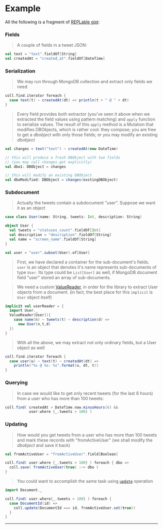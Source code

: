 # Example

All the following is a fragment of [REPLable gist](https://gist.github.com/1e9df3f30d58c5eef1df):

### Fields

> A couple of fields in a tweet JSON:

```scala
val text = "text".fieldOf[String]
val createdAt = "created_at".fieldOf[DateTime]
```

### Serialization

> We may run through MongoDB collection and extract only fields
> we need

```scala
coll.find.iterator foreach {
  case text(t) ~ createdAt(dt) => println(t + " @ " + dt)
}
```

> Every field provides both extractor (you've seen it above when we extracted the
> field values using pattern matching) and `apply` function to serialize values.
> The result of this `apply` method is a Mutation that modifies DBObjects, which is
> rather cool: they compose; you are free to get a $dbobject$ with only those fields;
> or you may modify an existing $dbobject$

```scala
val changes = text("text") ~ createdAt(new DateTime)

// this will produce a fresh DBObject with two fields
// (you may call changes.get explicitly)
val dbo1: DBObject = changes

// this will modify an existing DBObject
val dboModified: DBObject = changes(exstingDBObject)
```

### Subdocument

> Actually the tweets contain a subdocument "user".
> Suppose we want it as an object

```scala
case class User(name: String, tweets: Int, description: String)

object User {
  val tweets = "statuses_count".fieldOf[Int]
  val description = "description".fieldOf[String]
  val name = "screen_name".fieldOf[String]
}

val user = "user".subset(User).of[User]
```

> First, we have declared a container for the sub-document's fields.
> `user` is an object that denotes it's name represents sub-documents
> of type `User`. Its type could be `List[User]` as well, if
> MongoDB document field "user" stored an array of sub-documents.

> We need a custom
> [ValueReader]($siteBaseUrl$/ValueReader+%26+ValueWriter.html),
> in order for the library to extract User objects from a
> document. (in fact, the best place for this `implicit` is `User`
> object itself)

```scala
implicit val userReader = {
  import User._
  ValueReader[User]({
    case name(n) ~ tweets(t) ~ description(d) =>
      new User(n,t,d)
  })
}
```

> With all the above, we may extract not only ordinary fields, but
> a User object as well

```scala
coll.find.iterator foreach { 
  case user(u) ~ text(t) ~ createdAt(dt) =>
    println("%s @ %s: %s".format(u, dt, t))
}
```

### Querying

> In case we would like to get only recent tweets (for the last 6 hours)
> from a user who has more than 100 tweets:

```scala
coll.find( createdAt > DateTime.now.minusHours(6) &&
           user.where {_.tweets > 100} )
```

### Updating

> How would you get tweets from a user who has more than 100 tweets and mark
> these records with "fromActiveUser" (we shall modify the $dbobject$ and save it back)

```scala
val fromActiveUser = "fromActiveUser".field[Boolean]

coll.find( user.where {_.tweets > 100} ) foreach { dbo =>
  coll.save( fromActiveUser(true) :~> dbo )
}
```

> You could want to accomplish the same task using [`update`](www.mongodb.org/display/DOCS/Updating)
> operation

```scala
import Document._

coll.find( user.where{_.tweets > 100} ) foreach {
  case DocumentId(id) =>
    coll.update(DocumentId === id, fromActiveUser.set(true))
  }
}
```

* * *
